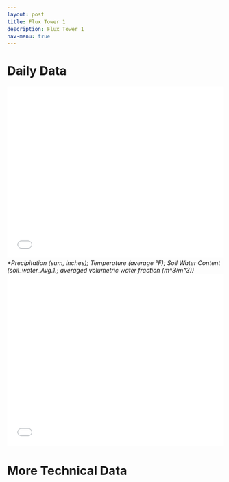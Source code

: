 ```yaml
---
layout: post
title: Flux Tower 1
description: Flux Tower 1
nav-menu: true
---
```


<html>
<head>
  <style>
    .grid-container {
      display: grid;
      grid-template-columns: repeat(3, 1fr); /* This will create a grid with three items in a row */
      grid-gap: 1em;
    }

    .grid-item {
      position: relative;
      padding-top: 100%; /* Maintain the aspect ratio */
      overflow: hidden;
      border: none; /* Ensure no borders are added to the grid item */
    }

    .grid-item a {
      position: absolute;
      top: 0;
      left: 0;
      right: 0;
      bottom: 0;
      text-decoration: none;
      color: white;
      display: flex;
      align-items: center;
      justify-content: center;
      background: rgba(0,0,0,0.7); /* Add a semi-transparent overlay */
      border: none; /* Ensure no borders are added to the link */
    }

    .grid-item img {
      position: absolute;
      top: 0;
      left: 0;
      width: 100%;
      height: 100%;
      object-fit: cover;
      border: none; /* Ensure no borders are added to the image */
      outline: none; /* Ensure no outlines are added to the image */
    }

    .grid-item span {
      font-size: 2rem; /* Adjust the font size */
      text-shadow: 2px 2px 4px rgba(0,0,0,0.5); /* Add a text shadow for better visibility */
      z-index: 2;
      font-weight: bold; /* Make the text bolder */
    }

    /* Larger and bolder text for desktop */
    @media (min-width: 768px) {
      .grid-item span {
        font-size: 3rem;
        font-weight: 900;
      }
    }
  </style>
</head>
<body>
  <h1>Daily Data</h1>
  <div class="container">
    <div class="html-object">
      <!-- Here's where you add the iframe to embed the Plotly graph -->
      <iframe width="100%" height="400" frameborder="0" scrolling="no" src="longterm_plots/longterm_daily_plotly_fluxtower1.html">
      </iframe>
    </div>
  </div>
  <i>*Precipitation (sum, inches); Temperature (average °F); Soil Water Content (soil_water_Avg.1.; averaged volumetric water fraction (m^3/m^3))</i>

  <div class="container">
    <div class="html-object">
      <!-- Here's where you add the iframe to embed the Plotly graph -->
      <iframe width="100%" height="400" frameborder="0" scrolling="no" src="longterm_plots/datatable_daily_fluxtower1.html">
      </iframe>
    </div>
  </div>

  <h1 id="moreTechnicalData" style="cursor: pointer;">More Technical Data</h1>
  
  <div id="technicalData" style="display: none;">
    <div class="container">
      <div class="html-object">
        <!-- Here's where you add the iframe to embed the Plotly graph -->
        <iframe width="100%" height="400" frameborder="0" scrolling="no" src="longterm_plots/longterm_plotly_fluxtower1.html">
        </iframe>
      </div>
    </div>

    <i>*Precipitation (precip_Tot; total mm); Temperature (T_tmpr_rh_mean, average °C); Wind Speed (wnd_spd); Soil Water Content (soil_water_Avg.1.; average volumetric water fraction (m^3/m^3))</i>

    <h2>Individual Daily Plots</h2> 

    <div class="grid-container">
      <!-- Rest of your grid items here -->
      <div class="grid-item">
        <a href="https://kesondrakey.github.io/fluxtower1/precip">
          <img src="images/precip.jpeg" alt="Precipitation">
          <span>Precipitation</span>
        </a>
      </div>
      <div class="grid-item">
        <a href="https://kesondrakey.github.io/fluxtower1/temp">
          <img src="images/temp.jpeg" alt="Temperature">
          <span>Temperature</span>
        </a>
      </div>
      <div class="grid-item">
        <a href="https://kesondrakey.github.io/fluxtower1/wind">
          <img src="images/wind.jpeg" alt="Wind">
          <span>Wind</span>
        </a>
      </div>
      <div class="grid-item">
        <a href="https://kesondrakey.github.io/fluxtower1/soil">
          <img src="images/soil.jpeg" alt="Soil">
          <span>Soil</span>
        </a>
      </div>
      <div class="grid-item">
        <a href="https://kesondrakey.github.io/fluxtower1/battery">
          <img src="images/battery.jpeg" alt="Battery">
          <span>Battery</span>
        </a>
      </div>
      <div class="grid-item">
        <a href="https://kesondrakey.github.io/fluxtower1/other">
          <img src="images/other.jpeg" alt="Other">
          <span>Other</span>
        </a>
      </div>
    </div>
  </div>

<script>
  document.getElementById('moreTechnicalData').addEventListener('click', function() {
    var technicalData = document.getElementById('technicalData');
    if (technicalData.style.display === 'none') {
      technicalData.style.display = 'block';
    } else {
      technicalData.style.display = 'none';
    }
  });
</script>

</body>
</html>


